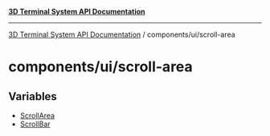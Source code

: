 [**3D Terminal System API Documentation**](../../../README.md)

***

[3D Terminal System API Documentation](../../../README.md) / components/ui/scroll-area

# components/ui/scroll-area

## Variables

- [ScrollArea](variables/ScrollArea.md)
- [ScrollBar](variables/ScrollBar.md)
